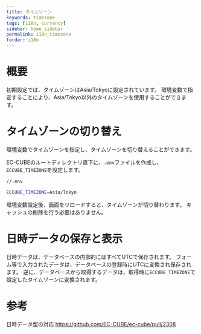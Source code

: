 ```yaml
---
title: タイムゾーン
keywords: timezone
tags: [i18n, currency]
sidebar: home_sidebar
permalink: i18n_timezone
forder: i18n
---
```


# 概要

初期設定では、タイムゾーンはAsia/Tokyoに設定されています。
環境変数で指定することにより、Asia/Tokyo以外のタイムゾーンを使用することができます。

# タイムゾーンの切り替え

環境変数でタイムゾーンを指定し、タイムゾーンを切り替えることができます。

EC-CUBEのルートディレクトリ直下に、`.env`ファイルを作成し、`ECCUBE_TIMEZONE`を設定します。

```bash
//.env

ECCUBE_TIMEZONE=Asia/Tokyo
```

環境変数設定後、画面をリロードすると、タイムゾーンが切り替わります。
キャッシュの削除を行う必要はありません。

# 日時データの保存と表示

日時データは、データベースの内部的にはすべてUTCで保存されます。
フォーム等で入力されたデータは、データベースの登録時にUTCに変換され保存されます。
逆に、データベースから取得するデータは、取得時に`ECCUBE_TIMEZONE`で設定したタイムゾーンに変換されます。

# 参考

日時データ型の対応
https://github.com/EC-CUBE/ec-cube/pull/2308